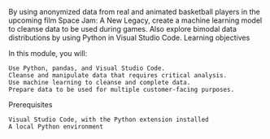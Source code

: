 By using anonymized data from real and animated basketball players in the upcoming film Space Jam: A New Legacy, create a machine learning model to cleanse data to be used during games. Also explore bimodal data distributions by using Python in Visual Studio Code.
Learning objectives

In this module, you will:

    Use Python, pandas, and Visual Studio Code.
    Cleanse and manipulate data that requires critical analysis.
    Use machine learning to cleanse and complete data.
    Prepare data to be used for multiple customer-facing purposes.


Prerequisites

    Visual Studio Code, with the Python extension installed
    A local Python environment

